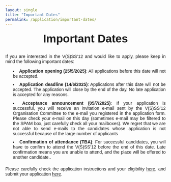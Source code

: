 ```yaml
---
layout: single
title: "Important Dates"
permalink: /application/important-dates/
---
```


<style>
  .home-container {
    text-align: center;
    font-family: sans-serif;
  }
  .main-heading {
    font-size: 2.5em;
    text-align: center;
    margin-top: 0.5em;
    margin-bottom: 0.2em;
  }
  .sub-heading {
    font-size: 1.2em;
    margin-bottom: 0.5em;
  }
  .date-location {
    margin-bottom: 1.5em;
  }
  .nav-button {
    display: inline-block;
    padding: 10px 20px;
    margin: 0 10px 20px 10px;
    background-color: #007bff;
    color: white;
    text-decoration: none;
    border-radius: 5px;
    border: none;
    cursor: pointer;
    font-size: 1em;
  }
  .nav-button:hover {
    background-color: #0056b3;
  }
  .home-image {
    max-width: 100%;
    height: auto;
    border-radius: 8px;
    margin-bottom: 2em;
  }
  .section {
    margin: 2em 0;
    text-align: justify;
  }
  .section img {
     max-width: 100%;
     height: auto;
     border-radius: 8px;
  }
  .section-button {
     margin-top: 1em;
  }
  .section ul {
     list-style-position: inside;
     text-align: justify;
     margin-bottom: 1.5em;
  }
  .section li {
     margin-bottom: 0.75em;
  }
  .numbered-list {
     list-style: none;          /* Remove default numbering */
     counter-reset: my-counter; /* Initialize a counter */
}
.numbered-list li::before {
     counter-increment: my-counter; /* Increment the counter for each list item */
     content: "(" counter(my-counter) ") "; /* Display the counter with parentheses */
     margin-right: 5px;      /* Add some space after the number */
     margin-bottom: 1.5em
}
</style>

<div class="home-container">
    <h1 class="main-heading" text-align = "center">
         Important Dates
    </h1>
    <div class="section">
        <p> 
            If you are interested in the V(S)SS’12 and would like to apply, please keep in mind the following important dates: 
        </p>
        <ul>
            <li><strong>Application opening (25/5/2025)</strong>: All applications before this date will not be accepted.</li>
            <li><strong>Application deadline (14/6/2025)</strong>: Applications after this date will not be accepted. The application will close by the end of the day. No late application is accepted for any reasons.</li>
            <li><strong>Acceptance announcement (05/7/2025)</strong>: If your application is successful, you will receive an invitation e-mail sent by the V(S)SS’12 Organisation Committee to the e-mail you registered in the application form. Please check your e-mail on this day (sometimes e-mail may be filtered to the SPAM box, just carefully check all your mailboxes). We regret that we are not able to send e-mails to the candidates whose application is not successful because of the large number of applicants</li>
            <li><strong>Confirmation of attendance (TBA)</strong>: For successful candidates, you will have to confirm to attend the V(S)SS’12 before the end of this date. Late confirmation means you are unable to attend, and the place will be offered to another candidate.</strong>.</li>
        </ul>
        <p>
            Please carefully check the application instructions and your eligibility <a href="/application/eligibility/"><u>here</u></a>, and submit your application <a href="/application/apply-now/"><u>here</u></a>.
        </p>
    </div>

</div>